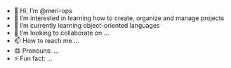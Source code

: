 - 👋 Hi, I’m @meri-ops
- 👀 I’m interested in learning how to create, organize and manage projects
- 🌱 I’m currently learning object-oriented languages
- 💞️ I’m looking to collaborate on ...
- 📫 How to reach me ...
- 😄 Pronouns: ...
- ⚡ Fun fact: ...

<!---
meri-ops/meri-ops is a ✨ special ✨ repository because its `README.md` (this file) appears on your GitHub profile.
You can click the Preview link to take a look at your changes.
--->
